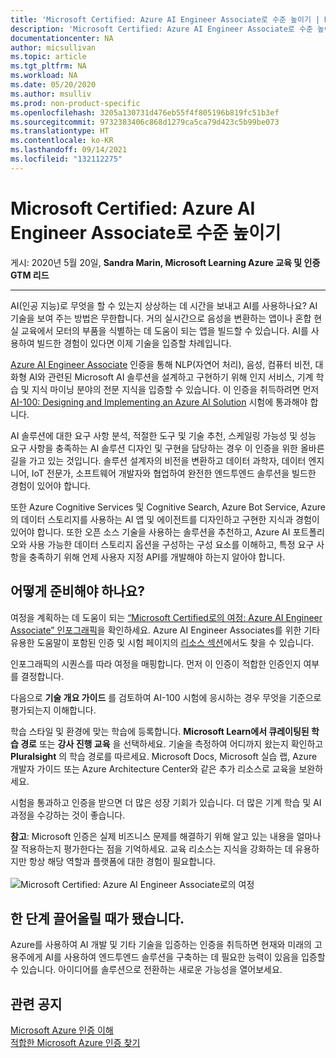 ```yaml
---
title: 'Microsoft Certified: Azure AI Engineer Associate로 수준 높이기 | Microsoft Docs'
description: 'Microsoft Certified: Azure AI Engineer Associate로 수준 높이기'
documentationcenter: NA
author: micsullivan
ms.topic: article
ms.tgt_pltfrm: NA
ms.workload: NA
ms.date: 05/20/2020
ms.author: msulliv
ms.prod: non-product-specific
ms.openlocfilehash: 3205a130731d476eb55f4f805196b819fc51b3ef
ms.sourcegitcommit: 9732383406c868d1279ca5ca79d423c5b99be073
ms.translationtype: HT
ms.contentlocale: ko-KR
ms.lasthandoff: 09/14/2021
ms.locfileid: "132112275"
---
```

# <a name="level-up-with-microsoft-certified-azure-ai-engineer-associate"></a>Microsoft Certified: Azure AI Engineer Associate로 수준 높이기

게시: 2020년 5월 20일, **Sandra Marin, Microsoft Learning Azure 교육 및 인증 GTM 리드**

___

AI(인공 지능)로 무엇을 할 수 있는지 상상하는 데 시간을 보내고 AI를 사용하나요? AI 기술을 보여 주는 방법은 무한합니다. 거의 실시간으로 음성을 변환하는 앱이나 혼합 현실 교육에서 모터의 부품을 식별하는 데 도움이 되는 앱을 빌드할 수 있습니다. AI를 사용하여 빌드한 경험이 있다면 이제 기술을 입증할 차례입니다.

[Azure AI Engineer Associate](https://docs.microsoft.com/learn/certifications/azure-ai-engineer) 인증을 통해 NLP(자연어 처리), 음성, 컴퓨터 비전, 대화형 AI와 관련된 Microsoft AI 솔루션을 설계하고 구현하기 위해 인지 서비스, 기계 학습 및 지식 마이닝 분야의 전문 지식을 입증할 수 있습니다. 이 인증을 취득하려면 먼저 [AI-100: Designing and Implementing an Azure AI Solution](https://docs.microsoft.com/learn/certifications/exams/ai-100) 시험에 통과해야 합니다.

AI 솔루션에 대한 요구 사항 분석, 적절한 도구 및 기술 추천, 스케일링 가능성 및 성능 요구 사항을 충족하는 AI 솔루션 디자인 및 구현을 담당하는 경우 이 인증을 위한 올바른 길을 가고 있는 것입니다. 솔루션 설계자의 비전을 변환하고 데이터 과학자, 데이터 엔지니어, IoT 전문가, 소프트웨어 개발자와 협업하여 완전한 엔드투엔드 솔루션을 빌드한 경험이 있어야 합니다.

또한 Azure Cognitive Services 및 Cognitive Search, Azure Bot Service, Azure의 데이터 스토리지를 사용하는 AI 앱 및 에이전트를 디자인하고 구현한 지식과 경험이 있어야 합니다. 또한 오픈 소스 기술을 사용하는 솔루션을 추천하고, Azure AI 포트폴리오와 사용 가능한 데이터 스토리지 옵션을 구성하는 구성 요소를 이해하고, 특정 요구 사항을 충족하기 위해 언제 사용자 지정 API를 개발해야 하는지 알아야 합니다.

## <a name="how-can-you-get-ready"></a>어떻게 준비해야 하나요?

여정을 계획하는 데 도움이 되는 [“Microsoft Certified로의 여정: Azure AI Engineer Associate” 인포그래픽](https://query.prod.cms.rt.microsoft.com/cms/api/am/binary/RE4ww2u)을 확인하세요. Azure AI Engineer Associates를 위한 기타 유용한 도움말이 포함된 인증 및 시험 페이지의 [리소스 섹션](https://docs.microsoft.com/learn/certifications/azure-ai-engineer#certification-resources)에서도 찾을 수 있습니다.

인포그래픽의 시퀀스를 따라 여정을 매핑합니다. 먼저 이 인증이 적합한 인증인지 여부를 결정합니다.

다음으로 **기술 개요 가이드** 를 검토하여 AI-100 시험에 응시하는 경우 무엇을 기준으로 평가되는지 이해합니다.

학습 스타일 및 환경에 맞는 학습에 등록합니다. **Microsoft Learn에서 큐레이팅된 학습 경로** 또는 **강사 진행 교육** 을 선택하세요. 기술을 측정하여 어디까지 왔는지 확인하고 **Pluralsight** 의 학습 경로를 따르세요. Microsoft Docs, Microsoft 실습 랩, Azure 개발자 가이드 또는 Azure Architecture Center와 같은 추가 리소스로 교육을 보완하세요.

시험을 통과하고 인증을 받으면 더 많은 성장 기회가 있습니다. 더 많은 기계 학습 및 AI 과정을 수강하는 것이 좋습니다.

**참고**: Microsoft 인증은 실제 비즈니스 문제를 해결하기 위해 알고 있는 내용을 얼마나 잘 적용하는지 평가한다는 점을 기억하세요. 교육 리소스는 지식을 강화하는 데 유용하지만 항상 해당 역할과 플랫폼에 대한 경험이 필요합니다.<br/><br/>
![Microsoft Certified: Azure AI Engineer Associate로의 여정](images/azurecerts-aiengineer.png)

## <a name="time-to-level-up"></a>한 단계 끌어올릴 때가 됐습니다.

Azure를 사용하여 AI 개발 및 기타 기술을 입증하는 인증을 취득하면 현재와 미래의 고용주에게 AI를 사용하여 엔드투엔드 솔루션을 구축하는 데 필요한 능력이 있음을 입증할 수 있습니다. 아이디어를 솔루션으로 전환하는 새로운 가능성을 열어보세요.

## <a name="related-announcements"></a>관련 공지

[Microsoft Azure 인증 이해](https://www.microsoft.com/en-us/learning/community-blog-post.aspx?BlogId=8&Id=375305)  
[적합한 Microsoft Azure 인증 찾기](https://www.microsoft.com/en-us/learning/community-blog-post.aspx?BlogId=8&Id=375306)